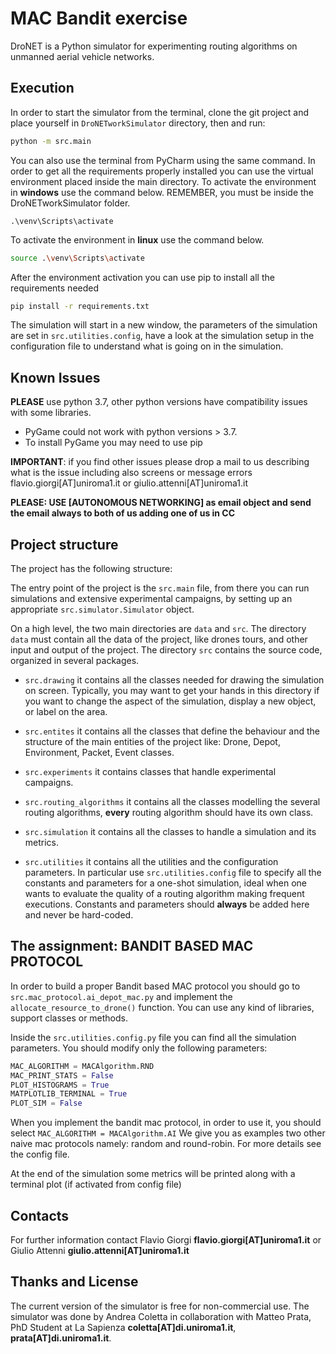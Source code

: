 # MAC Bandit exercise

DroNET is a Python simulator for experimenting routing algorithms on unmanned aerial vehicle 
networks.

## Execution

In order to start the simulator from the terminal, clone the git project and place yourself in ``DroNETworkSimulator`` directory, then and run:

```bash
python -m src.main
```
You can also use the terminal from PyCharm using the same command. 
In order to get all the requirements properly installed you can use the virtual environment placed inside the main directory.
To activate the environment in **windows** use the command below. REMEMBER, you must be inside the DroNETworkSimulator folder.
```windows
.\venv\Scripts\activate
```
To activate the environment in **linux** use the command below. 
```bash
source .\venv\Scripts\activate
```
After the environment activation you can use pip to install all the requirements needed

```bash
pip install -r requirements.txt
```

The simulation will start in a new window, the parameters of the simulation are set in ``src.utilities.config``, 
 have a look at the simulation setup in the configuration file to understand what is going on in the 
 simulation. 

## Known Issues

**PLEASE** use python 3.7, other python versions have compatibility issues with some libraries.

- PyGame could not work with python versions > 3.7.
- To install PyGame you may need to use pip  

**IMPORTANT**: if you find other issues please drop a mail to us describing what is 
the issue including also screens or message errors flavio.giorgi[AT]uniroma1.it or giulio.attenni[AT]uniroma1.it
 
**PLEASE: USE [AUTONOMOUS NETWORKING] as email object and send the email always to both of us adding one of us in CC** 

## Project structure 
The project has the following structure:

The entry point of the project is the ``src.main`` file, from there you can run simulations and extensive
 experimental campaigns, by setting up an appropriate ``src.simulator.Simulator`` object. 
 
On a high level, the two main directories are ``data`` and ``src``. The directory ``data`` must contain all the 
data of the project, like drones tours, and other input and output of the project. The directory ``src`` 
contains the source code, organized in several packages. 

* ``src.drawing`` it contains all the classes needed for drawing the simulation on screen. Typically, you may 
want to get your hands in this directory if you want to change the aspect of the simulation, display a new 
object, or label on the area.

* ``src.entites`` it contains all the classes that define the behaviour and the structure of the main
 entities of the project like: Drone, Depot, Environment, Packet, Event classes.

* ``src.experiments`` it contains classes that handle experimental campaigns.

* ``src.routing_algorithms`` it contains all the classes modelling the several routing algorithms, 
**every** routing algorithm should have its own class.

* ``src.simulation`` it contains all the classes to handle a simulation and its metrics. 

* ``src.utilities`` it contains all the utilities and the configuration parameters. In particular use ``src.utilities.config`` file to 
specify all the constants and parameters for a one-shot simulation, ideal when one wants to evaluate
the quality of a routing algorithm making frequent executions. Constants and parameters should **always** be added here
and never be hard-coded.

## The assignment: BANDIT BASED MAC PROTOCOL
In order to build a proper Bandit based MAC protocol you should go to ``src.mac_protocol.ai_depot_mac.py`` and implement 
the ``allocate_resource_to_drone()`` function. You can use any kind of libraries, support classes or methods.

Inside the ``src.utilities.config.py`` file you can find all the simulation parameters. You should modify only the following 
parameters:


```python
MAC_ALGORITHM = MACAlgorithm.RND
MAC_PRINT_STATS = False
PLOT_HISTOGRAMS = True
MATPLOTLIB_TERMINAL = True
PLOT_SIM = False
```
When you implement the bandit mac protocol, in order to use it, you should select ``MAC_ALGORITHM = MACAlgorithm.AI`` 
We give you as examples two other naive mac protocols namely: random and round-robin.
For more details see the config file.

At the end of the simulation some metrics will be printed along with a terminal plot (if activated from config file) 


## Contacts
For further information contact Flavio Giorgi  **flavio.giorgi[AT]uniroma1.it**  or Giulio Attenni **giulio.attenni[AT]uniroma1.it**

## Thanks and License
The current version of the simulator is free for non-commercial use.
The simulator was done by Andrea Coletta in collaboration with Matteo Prata, PhD Student at La Sapienza  **coletta[AT]di.uniroma1.it**, **prata[AT]di.uniroma1.it**.


